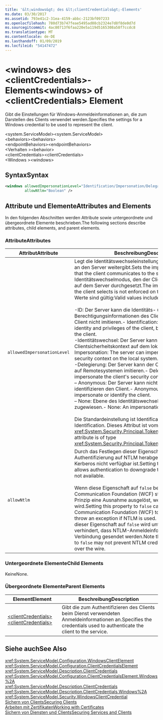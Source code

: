 ```yaml
---
title: '&lt;windows&gt; des &lt;clientCredentials&gt;-Elements'
ms.date: 03/30/2017
ms.assetid: 793e41c2-31ea-4159-abbc-2123bf097233
ms.openlocfilehash: 780d73b747feae5495ad08cb2324e7d8f8de0d7d
ms.sourcegitcommit: 4ac80713f6faa220e5a119d5165308a58f7ccdc8
ms.translationtype: MT
ms.contentlocale: de-DE
ms.lasthandoff: 01/09/2019
ms.locfileid: "54147472"
---
```

# <a name="ltwindowsgt-of-ltclientcredentialsgt-element"></a><span data-ttu-id="1793e-102">&lt;windows&gt; des &lt;clientCredentials&gt;-Elements</span><span class="sxs-lookup"><span data-stu-id="1793e-102">&lt;windows&gt; of &lt;clientCredentials&gt; Element</span></span>
<span data-ttu-id="1793e-103">Gibt die Einstellungen für Windows-Anmeldeinformationen an, die zum Darstellen des Clients verwendet werden.</span><span class="sxs-lookup"><span data-stu-id="1793e-103">Specifies the settings for a Windows credential to be used to represent the client.</span></span>  
  
 <span data-ttu-id="1793e-104">\<system.ServiceModel></span><span class="sxs-lookup"><span data-stu-id="1793e-104">\<system.ServiceModel></span></span>  
<span data-ttu-id="1793e-105">\<behaviors></span><span class="sxs-lookup"><span data-stu-id="1793e-105">\<behaviors></span></span>  
<span data-ttu-id="1793e-106">\<endpointBehaviors></span><span class="sxs-lookup"><span data-stu-id="1793e-106">\<endpointBehaviors></span></span>  
<span data-ttu-id="1793e-107">\<Verhalten ></span><span class="sxs-lookup"><span data-stu-id="1793e-107">\<behavior></span></span>  
<span data-ttu-id="1793e-108">\<clientCredentials></span><span class="sxs-lookup"><span data-stu-id="1793e-108">\<clientCredentials></span></span>  
<span data-ttu-id="1793e-109">\<Windows ></span><span class="sxs-lookup"><span data-stu-id="1793e-109">\<windows></span></span>  
  
## <a name="syntax"></a><span data-ttu-id="1793e-110">Syntax</span><span class="sxs-lookup"><span data-stu-id="1793e-110">Syntax</span></span>  
  
```xml  
<windows allowedImpersonationLevel="Identification/Impersonation/Delegation/Anonymous/None"
         allowNtlm="Boolean" />
```  
  
## <a name="attributes-and-elements"></a><span data-ttu-id="1793e-111">Attribute und Elemente</span><span class="sxs-lookup"><span data-stu-id="1793e-111">Attributes and Elements</span></span>  
 <span data-ttu-id="1793e-112">In den folgenden Abschnitten werden Attribute sowie untergeordnete und übergeordnete Elemente beschrieben.</span><span class="sxs-lookup"><span data-stu-id="1793e-112">The following sections describe attributes, child elements, and parent elements.</span></span>  
  
### <a name="attributes"></a><span data-ttu-id="1793e-113">Attribute</span><span class="sxs-lookup"><span data-stu-id="1793e-113">Attributes</span></span>  
  
|<span data-ttu-id="1793e-114">Attribut</span><span class="sxs-lookup"><span data-stu-id="1793e-114">Attribute</span></span>|<span data-ttu-id="1793e-115">Beschreibung</span><span class="sxs-lookup"><span data-stu-id="1793e-115">Description</span></span>|  
|---------------|-----------------|  
|`allowedImpersonationLevel`|<span data-ttu-id="1793e-116">Legt die Identitätswechseleinstellungen fest, die der Client an den Server weitergibt.</span><span class="sxs-lookup"><span data-stu-id="1793e-116">Sets the impersonation preference that the client communicates to the server.</span></span> <span data-ttu-id="1793e-117">Der Identitätswechselmodus, den der Client auswählt, wird nicht auf dem Server durchgesetzt.</span><span class="sxs-lookup"><span data-stu-id="1793e-117">The impersonation mode that the client selects is not enforced on the server.</span></span> <span data-ttu-id="1793e-118">Folgende Werte sind gültig:</span><span class="sxs-lookup"><span data-stu-id="1793e-118">Valid values include the following:</span></span><br /><br /> <span data-ttu-id="1793e-119">-ID: Der Server kann die Identitäts- und Berechtigungsinformationen des Clients abrufen, aber den Client nicht imitieren.</span><span class="sxs-lookup"><span data-stu-id="1793e-119">-   Identification: The server can get the identity and privileges of the client, but cannot impersonate the client.</span></span><br /><span data-ttu-id="1793e-120">-Identitätswechsel: Der Server kann der Clientsicherheitskontext auf dem lokalen System imitieren.</span><span class="sxs-lookup"><span data-stu-id="1793e-120">-   Impersonation: The server can impersonate the client's security context on the local system.</span></span><br /><span data-ttu-id="1793e-121">-Delegierung: Der Server kann der Clientsicherheitskontext auf Remotesystemen imitieren.</span><span class="sxs-lookup"><span data-stu-id="1793e-121">-   Delegation: The server can impersonate the client's security context on remote systems.</span></span><br /><span data-ttu-id="1793e-122">– Anonymous: Der Server kann nicht imitieren oder identifizieren den Client.</span><span class="sxs-lookup"><span data-stu-id="1793e-122">-   Anonymous: The server cannot impersonate or identify the client.</span></span><br /><span data-ttu-id="1793e-123">– None: Ebene des Identitätswechsels wird nicht zugewiesen.</span><span class="sxs-lookup"><span data-stu-id="1793e-123">-   None: An impersonation level is not assigned.</span></span><br /><br /> <span data-ttu-id="1793e-124">Die Standardeinstellung ist Identification.</span><span class="sxs-lookup"><span data-stu-id="1793e-124">The default is Identification.</span></span> <span data-ttu-id="1793e-125">Dieses Attribut ist vom Typ <xref:System.Security.Principal.TokenImpersonationLevel>.</span><span class="sxs-lookup"><span data-stu-id="1793e-125">This attribute is of type <xref:System.Security.Principal.TokenImpersonationLevel>.</span></span>|  
|`allowNtlm`|<span data-ttu-id="1793e-126">Durch das Festlegen dieser Eigenschaft auf `true` kann die Authentifizierung auf NTLM herabgestuft werden, wenn Kerberos nicht verfügbar ist.</span><span class="sxs-lookup"><span data-stu-id="1793e-126">Setting this property to `true` allows authentication to downgrade to NTLM if Kerberos is not available.</span></span><br /><br /> <span data-ttu-id="1793e-127">Wenn diese Eigenschaft auf `false` bewirkt, dass Windows Communication Foundation (WCF) stellen einen Best-Effort-Prinzip eine Ausnahme ausgelöst, wenn NTLM verwendet wird.</span><span class="sxs-lookup"><span data-stu-id="1793e-127">Setting this property to `false` causes Windows Communication Foundation (WCF) to make a best-effort to throw an exception if NTLM is used.</span></span> <span data-ttu-id="1793e-128">Durch das Festlegen dieser Eigenschaft auf `false` wird unter Umständen nicht verhindert, dass NTLM-Anmeldeinformationen über die Verbindung gesendet werden.</span><span class="sxs-lookup"><span data-stu-id="1793e-128">Note that setting this property to `false` may not prevent NTLM credentials from being sent over the wire.</span></span>|  
  
### <a name="child-elements"></a><span data-ttu-id="1793e-129">Untergeordnete Elemente</span><span class="sxs-lookup"><span data-stu-id="1793e-129">Child Elements</span></span>  
 <span data-ttu-id="1793e-130">Keine</span><span class="sxs-lookup"><span data-stu-id="1793e-130">None.</span></span>  
  
### <a name="parent-elements"></a><span data-ttu-id="1793e-131">Übergeordnete Elemente</span><span class="sxs-lookup"><span data-stu-id="1793e-131">Parent Elements</span></span>  
  
|<span data-ttu-id="1793e-132">Element</span><span class="sxs-lookup"><span data-stu-id="1793e-132">Element</span></span>|<span data-ttu-id="1793e-133">Beschreibung</span><span class="sxs-lookup"><span data-stu-id="1793e-133">Description</span></span>|  
|-------------|-----------------|  
|[<span data-ttu-id="1793e-134">\<clientCredentials></span><span class="sxs-lookup"><span data-stu-id="1793e-134">\<clientCredentials></span></span>](../../../../../docs/framework/configure-apps/file-schema/wcf/clientcredentials.md)|<span data-ttu-id="1793e-135">Gibt die zum Authentifizieren des Clients beim Dienst verwendeten Anmeldeinformationen an.</span><span class="sxs-lookup"><span data-stu-id="1793e-135">Specifies the credentials used to authenticate the client to the service.</span></span>|  
  
## <a name="see-also"></a><span data-ttu-id="1793e-136">Siehe auch</span><span class="sxs-lookup"><span data-stu-id="1793e-136">See Also</span></span>  
 <xref:System.ServiceModel.Configuration.WindowsClientElement>  
 <xref:System.ServiceModel.Configuration.ClientCredentialsElement>  
 <xref:System.ServiceModel.Description.ClientCredentials>  
 <xref:System.ServiceModel.Configuration.ClientCredentialsElement.Windows%2A>  
 <xref:System.ServiceModel.Description.ClientCredentials>  
 <xref:System.ServiceModel.Description.ClientCredentials.Windows%2A>  
 <xref:System.ServiceModel.Security.WindowsClientCredential>  
 [<span data-ttu-id="1793e-137">Sichern von Clients</span><span class="sxs-lookup"><span data-stu-id="1793e-137">Securing Clients</span></span>](../../../../../docs/framework/wcf/securing-clients.md)  
 [<span data-ttu-id="1793e-138">Arbeiten mit Zertifikaten</span><span class="sxs-lookup"><span data-stu-id="1793e-138">Working with Certificates</span></span>](../../../../../docs/framework/wcf/feature-details/working-with-certificates.md)  
 [<span data-ttu-id="1793e-139">Sichern von Diensten und Clients</span><span class="sxs-lookup"><span data-stu-id="1793e-139">Securing Services and Clients</span></span>](../../../../../docs/framework/wcf/feature-details/securing-services-and-clients.md)
